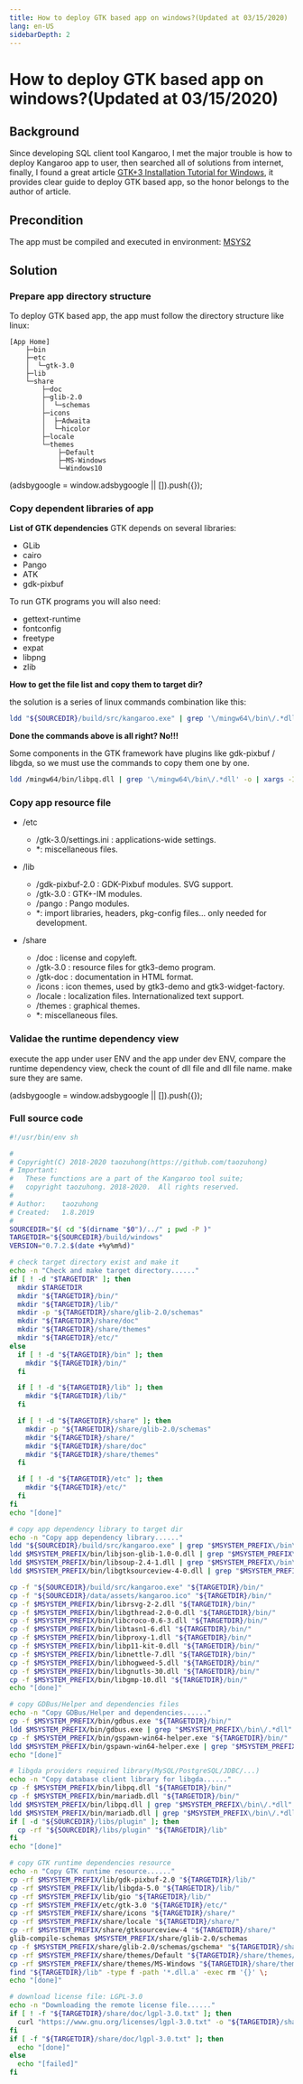 ```yaml
---
title: How to deploy GTK based app on windows?(Updated at 03/15/2020)
lang: en-US
sidebarDepth: 2
---
```


# How to deploy GTK based app on windows?(Updated at 03/15/2020)

## Background
Since developing SQL client tool Kangaroo, I met the major trouble is how to deploy Kangaroo app to user, then searched all of solutions from internet, finally, I found a great article [GTK+3 Installation Tutorial for Windows](http://www.tarnyko.net/repo/gtk3_build_system/tutorial/gtk3_tutorial.htm), it provides clear guide to deploy GTK based app, so the honor belongs to the author of article.

## Precondition
The app must be compiled and executed in environment: [MSYS2](https://www.msys2.org/)

## Solution
### Prepare app directory structure
To deploy GTK based app, the app must follow the directory structure like linux:
```
[App Home]
    ├─bin
    ├─etc
    │  └─gtk-3.0
    ├─lib
    └─share
        ├─doc
        ├─glib-2.0
        │  └─schemas
        ├─icons
        │  ├─Adwaita
        │  └─hicolor
        ├─locale
        └─themes
            ├─Default
            ├─MS-Windows
            └─Windows10
```

<div>
    <script2 type="text/javascript" async="true" src="https://pagead2.googlesyndication.com/pagead/js/adsbygoogle.js" />
    <ins class="adsbygoogle"
        style="display:block; text-align:center;"
        data-ad-layout="in-article"
        data-ad-format="fluid"
        data-ad-client="ca-pub-3975819313740938"
        data-ad-slot="6760827895"></ins>
    <script2 type="text/javascript">
        (adsbygoogle = window.adsbygoogle || []).push({});
    </script2>
</div>

### Copy dependent libraries of app
__List of GTK dependencies__
GTK depends on several libraries:
+ GLib
+ cairo
+ Pango
+ ATK
+ gdk-pixbuf

To run GTK programs you will also need:
+ gettext-runtime
+ fontconfig
+ freetype
+ expat
+ libpng
+ zlib

__How to get the file list and copy them to target dir?__

the solution is a series of linux commands combination like this:
```bash
ldd "${SOURCEDIR}/build/src/kangaroo.exe" | grep '\/mingw64\/bin\/.*dll' -o | xargs -I{} cp -f "{}" "${TARGETDIR}/bin/"
```

__Done the commands above is all right?   No!!!__

Some components in the GTK framework have plugins like gdk-pixbuf / libgda, so we must use the commands to copy them one by one.
```bash
ldd /mingw64/bin/libpq.dll | grep '\/mingw64\/bin\/.*dll' -o | xargs -I{} cp -f "{}" "${TARGETDIR}/bin/"
```


### Copy app resource file
+ /etc
  - /gtk-3.0/settings.ini : applications-wide settings.
  - *: miscellaneous files.

+ /lib
  - /gdk-pixbuf-2.0 : GDK-Pixbuf modules. SVG support.
  - /gtk-3.0 : GTK+-IM modules.
  - /pango : Pango modules.
  - *: import libraries, headers, pkg-config files... only needed for development.

+ /share
  - /doc : license and copyleft.
  - /gtk-3.0 : resource files for gtk3-demo program.
  - /gtk-doc : documentation in HTML format.
  - /icons : icon themes, used by gtk3-demo and gtk3-widget-factory.
  - /locale : localization files. Internationalized text support.
  - /themes : graphical themes.
  - *: miscellaneous files.

### Validae the runtime dependency view
execute the app under user ENV and the app under dev ENV, compare the runtime dependency view, check the count of dll file and dll file name. make sure they are same.

<div>
    <script2 type="text/javascript" async="true" src="https://pagead2.googlesyndication.com/pagead/js/adsbygoogle.js" />
    <ins class="adsbygoogle"
        style="display:block; text-align:center;"
        data-ad-layout="in-article"
        data-ad-format="fluid"
        data-ad-client="ca-pub-3975819313740938"
        data-ad-slot="6760827895"></ins>
    <script2 type="text/javascript">
        (adsbygoogle = window.adsbygoogle || []).push({});
    </script2>
</div>

### Full source code
```bash
#!/usr/bin/env sh

#
# Copyright(C) 2018-2020 taozuhong(https://github.com/taozuhong)
# Important:
#   These functions are a part of the Kangaroo tool suite;
#   copyright taozuhong. 2018-2020.  All rights reserved.
#
# Author:    taozuhong
# Created:   1.8.2019
#
SOURCEDIR="$( cd "$(dirname "$0")/../" ; pwd -P )"
TARGETDIR="${SOURCEDIR}/build/windows"
VERSION="0.7.2.$(date +%y%m%d)"

# check target directory exist and make it
echo -n "Check and make target directory......"
if [ ! -d "$TARGETDIR" ]; then
  mkdir $TARGETDIR
  mkdir "${TARGETDIR}/bin/"
  mkdir "${TARGETDIR}/lib/"
  mkdir -p "${TARGETDIR}/share/glib-2.0/schemas"
  mkdir "${TARGETDIR}/share/doc"
  mkdir "${TARGETDIR}/share/themes"
  mkdir "${TARGETDIR}/etc/"
else 
  if [ ! -d "${TARGETDIR}/bin" ]; then
    mkdir "${TARGETDIR}/bin/"
  fi

  if [ ! -d "${TARGETDIR}/lib" ]; then
    mkdir "${TARGETDIR}/lib/"
  fi

  if [ ! -d "${TARGETDIR}/share" ]; then
    mkdir -p "${TARGETDIR}/share/glib-2.0/schemas"
    mkdir "${TARGETDIR}/share/"
    mkdir "${TARGETDIR}/share/doc"
    mkdir "${TARGETDIR}/share/themes"
  fi

  if [ ! -d "${TARGETDIR}/etc" ]; then
    mkdir "${TARGETDIR}/etc/"
  fi
fi
echo "[done]"

# copy app dependency library to target dir
echo -n "Copy app dependency library......"
ldd "${SOURCEDIR}/build/src/kangaroo.exe" | grep "$MSYSTEM_PREFIX\/bin\/.*dll" -o | xargs -I{} cp -f "{}" "${TARGETDIR}/bin/"
ldd $MSYSTEM_PREFIX/bin/libjson-glib-1.0-0.dll | grep "$MSYSTEM_PREFIX\/bin\/.*dll" -o | xargs -I{} cp -f "{}" "${TARGETDIR}/bin/"
ldd $MSYSTEM_PREFIX/bin/libsoup-2.4-1.dll | grep "$MSYSTEM_PREFIX\/bin\/.*dll" -o | xargs -I{} cp -f "{}" "${TARGETDIR}/bin/"
ldd $MSYSTEM_PREFIX/bin/libgtksourceview-4-0.dll | grep "$MSYSTEM_PREFIX\/bin\/.*dll" -o | xargs -I{} cp -f "{}" "${TARGETDIR}/bin/"

cp -f "${SOURCEDIR}/build/src/kangaroo.exe" "${TARGETDIR}/bin/"
cp -f "${SOURCEDIR}/data/assets/kangaroo.ico" "${TARGETDIR}/bin/"
cp -f $MSYSTEM_PREFIX/bin/librsvg-2-2.dll "${TARGETDIR}/bin/"
cp -f $MSYSTEM_PREFIX/bin/libgthread-2.0-0.dll "${TARGETDIR}/bin/"
cp -f $MSYSTEM_PREFIX/bin/libcroco-0.6-3.dll "${TARGETDIR}/bin/"
cp -f $MSYSTEM_PREFIX/bin/libtasn1-6.dll "${TARGETDIR}/bin/"
cp -f $MSYSTEM_PREFIX/bin/libproxy-1.dll "${TARGETDIR}/bin/"
cp -f $MSYSTEM_PREFIX/bin/libp11-kit-0.dll "${TARGETDIR}/bin/"
cp -f $MSYSTEM_PREFIX/bin/libnettle-7.dll "${TARGETDIR}/bin/"
cp -f $MSYSTEM_PREFIX/bin/libhogweed-5.dll "${TARGETDIR}/bin/"
cp -f $MSYSTEM_PREFIX/bin/libgnutls-30.dll "${TARGETDIR}/bin/"
cp -f $MSYSTEM_PREFIX/bin/libgmp-10.dll "${TARGETDIR}/bin/"
echo "[done]"

# copy GDBus/Helper and dependencies files
echo -n "Copy GDBus/Helper and dependencies......"
cp -f $MSYSTEM_PREFIX/bin/gdbus.exe "${TARGETDIR}/bin/"
ldd $MSYSTEM_PREFIX/bin/gdbus.exe | grep "$MSYSTEM_PREFIX\/bin\/.*dll" -o | xargs -I{} cp -f "{}" "${TARGETDIR}/bin/"
cp -f $MSYSTEM_PREFIX/bin/gspawn-win64-helper.exe "${TARGETDIR}/bin/"
ldd $MSYSTEM_PREFIX/bin/gspawn-win64-helper.exe | grep "$MSYSTEM_PREFIX\/bin\/.*dll" -o | xargs -I{} cp -f "{}" "${TARGETDIR}/bin/"
echo "[done]"

# libgda providers required library(MySQL/PostgreSQL/JDBC/...)
echo -n "Copy database client library for libgda......"
cp -f $MSYSTEM_PREFIX/bin/libpq.dll "${TARGETDIR}/bin/"
cp -f $MSYSTEM_PREFIX/bin/mariadb.dll "${TARGETDIR}/bin/"
ldd $MSYSTEM_PREFIX/bin/libpq.dll | grep "$MSYSTEM_PREFIX\/bin\/.*dll" -o | xargs -I{} cp -f "{}" "${TARGETDIR}/bin/"
ldd $MSYSTEM_PREFIX/bin/mariadb.dll | grep "$MSYSTEM_PREFIX\/bin\/.*dll" -o | xargs -I{} cp -f "{}" "${TARGETDIR}/bin/"
if [ -d "${SOURCEDIR}/libs/plugin" ]; then
  cp -rf "${SOURCEDIR}/libs/plugin" "${TARGETDIR}/lib"
fi
echo "[done]"

# copy GTK runtime dependencies resource
echo -n "Copy GTK runtime resource......"
cp -rf $MSYSTEM_PREFIX/lib/gdk-pixbuf-2.0 "${TARGETDIR}/lib/"
cp -rf $MSYSTEM_PREFIX/lib/libgda-5.0 "${TARGETDIR}/lib/"
cp -rf $MSYSTEM_PREFIX/lib/gio "${TARGETDIR}/lib/"
cp -rf $MSYSTEM_PREFIX/etc/gtk-3.0 "${TARGETDIR}/etc/"
cp -rf $MSYSTEM_PREFIX/share/icons "${TARGETDIR}/share/"
cp -rf $MSYSTEM_PREFIX/share/locale "${TARGETDIR}/share/"
cp -rf $MSYSTEM_PREFIX/share/gtksourceview-4 "${TARGETDIR}/share/"
glib-compile-schemas $MSYSTEM_PREFIX/share/glib-2.0/schemas
cp -f $MSYSTEM_PREFIX/share/glib-2.0/schemas/gschema* "${TARGETDIR}/share/glib-2.0/schemas"
cp -rf $MSYSTEM_PREFIX/share/themes/Default "${TARGETDIR}/share/themes/"
cp -rf $MSYSTEM_PREFIX/share/themes/MS-Windows "${TARGETDIR}/share/themes/"
find "${TARGETDIR}/lib" -type f -path '*.dll.a' -exec rm '{}' \;
echo "[done]"

# download license file: LGPL-3.0
echo -n "Downloading the remote license file......"
if [ ! -f "${TARGETDIR}/share/doc/lgpl-3.0.txt" ]; then
  curl "https://www.gnu.org/licenses/lgpl-3.0.txt" -o "${TARGETDIR}/share/doc/lgpl-3.0.txt"
fi
if [ -f "${TARGETDIR}/share/doc/lgpl-3.0.txt" ]; then
  echo "[done]"
else
  echo "[failed]"
fi
```

